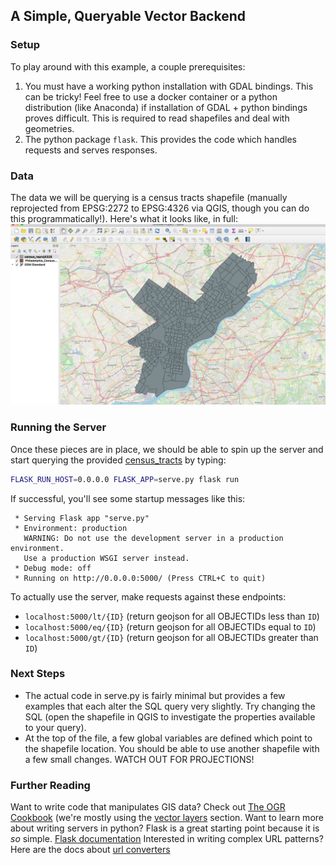 ## A Simple, Queryable Vector Backend


### Setup

To play around with this example, a couple prerequisites:
1. You must have a working python installation with GDAL bindings. This
   can be tricky! Feel free to use a docker container or a python distribution
   (like Anaconda) if installation of GDAL + python bindings proves
   difficult. This is required to read shapefiles and deal with
   geometries.
2. The python package `flask`. This provides the code which handles
   requests and serves responses.

### Data

The data we will be querying is a census tracts shapefile (manually reprojected
from EPSG:2272 to EPSG:4326 via QGIS, though you can do this programmatically!).
Here's what it looks like, in full:
![census tracts](census_tracts.png "Census Tracts in QGIS")


### Running the Server

Once these pieces are in place, we should be able to spin up the server
and start querying the provided [census_tracts](census_tracts/) by typing:
```bash
FLASK_RUN_HOST=0.0.0.0 FLASK_APP=serve.py flask run
```

If successful, you'll see some startup messages like this:
```
 * Serving Flask app "serve.py"
 * Environment: production
   WARNING: Do not use the development server in a production environment.
   Use a production WSGI server instead.
 * Debug mode: off
 * Running on http://0.0.0.0:5000/ (Press CTRL+C to quit)
```

To actually use the server, make requests against these endpoints:
- `localhost:5000/lt/{ID}` (return geojson for all OBJECTIDs less than `ID`)
- `localhost:5000/eq/{ID}` (return geojson for all OBJECTIDs equal to `ID`)
- `localhost:5000/gt/{ID}` (return geojson for all OBJECTIDs greater than `ID`)


### Next Steps

- The actual code in serve.py is fairly minimal but provides a few
  examples that each alter the SQL query very slightly. Try changing the
  SQL (open the shapefile in QGIS to investigate the properties available
  to your query).
- At the top of the file, a few global variables are defined which
  point to the shapefile location. You should be able to use another
  shapefile with a few small changes. WATCH OUT FOR PROJECTIONS!


### Further Reading

Want to write code that manipulates GIS data? Check out
[The OGR Cookbook](https://pcjericks.github.io/py-gdalogr-cookbook/)
(we're mostly using the [vector
layers](https://pcjericks.github.io/py-gdalogr-cookbook/vector_layers.html)
section.
Want to learn more about writing servers in python? Flask is a great
starting point because it is *so* simple. [Flask documentation](http://flask.pocoo.org/docs/1.0/)
Interested in writing complex URL patterns? Here are the docs about
[url
converters](http://exploreflask.com/en/latest/views.html#url-converters)
